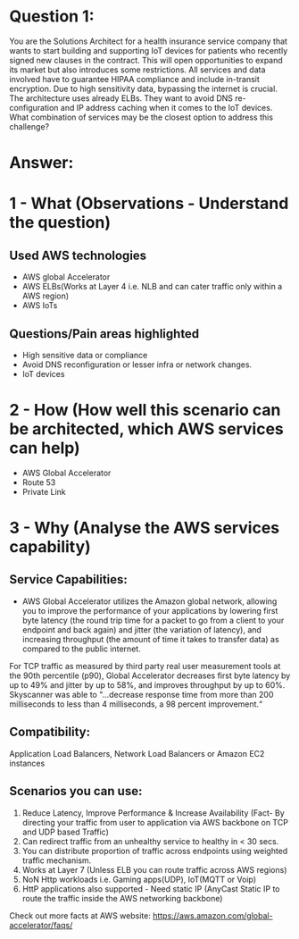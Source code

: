 
Question 1:
==========
You are the Solutions Architect for a health insurance service company that wants to start building and supporting IoT devices for patients who recently signed new clauses in the contract. This will open opportunities to expand its market but also introduces some restrictions. All services and data involved have to guarantee HIPAA compliance and include in-transit encryption. Due to high sensitivity data, bypassing the internet is crucial. The architecture uses already ELBs. They want to avoid DNS re-configuration and IP address caching when it comes to the IoT devices. What combination of services may be the closest option to address this challenge?

Answer:
=======

1 - What (Observations - Understand the question)
================================================
Used AWS technologies 
---------------------
* AWS global Accelerator
* AWS ELBs(Works at Layer 4 i.e. NLB and can cater traffic only within a AWS region)
* AWS IoTs

Questions/Pain areas highlighted
--------------------------------
* High sensitive data or compliance
* Avoid DNS reconfiguration or lesser infra or network changes.
* IoT devices


2 - How (How well this scenario can be architected, which AWS services can help)
================================================================================
* AWS Global Accelerator
* Route 53
* Private Link

3 - Why (Analyse the AWS services capability)
=============================================
Service Capabilities:
---------------------
* AWS Global Accelerator utilizes the Amazon global network, allowing you to improve the performance of your applications by lowering first byte latency (the round trip time for a packet to go from a client to your endpoint and back again) and jitter (the variation of latency), and increasing throughput (the amount of time it takes to transfer data) as compared to the public internet.

For TCP traffic as measured by third party real user measurement tools at the 90th percentile (p90), Global Accelerator decreases first byte latency by up to 49% and jitter by up to 58%, and improves throughput by up to 60%.
Skyscanner was able to "…decrease response time from more than 200 milliseconds to less than 4 milliseconds, a 98 percent improvement.“

Compatibility:
-------------
Application Load Balancers, Network Load Balancers or Amazon EC2 instances

Scenarios you can use:
----------------------
1) Reduce Latency, Improve Performance & Increase Availability (Fact- By directing your traffic from user to application via AWS backbone on TCP and UDP based Traffic)
2) Can redirect traffic from an unhealthy service to healthy in < 30 secs. 
3) You can distribute proportion of traffic across endpoints using weighted traffic mechanism.
4) Works at Layer 7 (Unless ELB you can route traffic across AWS regions)
4) NoN Http workloads i.e. Gaming apps(UDP), IoT(MQTT or Voip)
5) HttP applications also supported - Need static IP (AnyCast Static IP to route the traffic inside the AWS networking backbone)

Check out more facts at AWS website: https://aws.amazon.com/global-accelerator/faqs/
